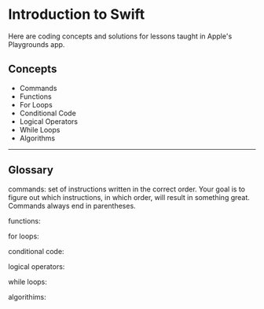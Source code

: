 # Introduction to Swift

Here are coding concepts and solutions for lessons taught in Apple's Playgrounds app.

## Concepts

- Commands
- Functions
- For Loops
- Conditional Code
- Logical Operators
- While Loops
- Algorithms

---

## Glossary

commands: set of instructions written in the correct order. Your goal is to figure out which instructions, in which order, will result in something great. Commands always end in parentheses.

functions:

for loops:

conditional code:

logical operators:

while loops:

algorithims:
